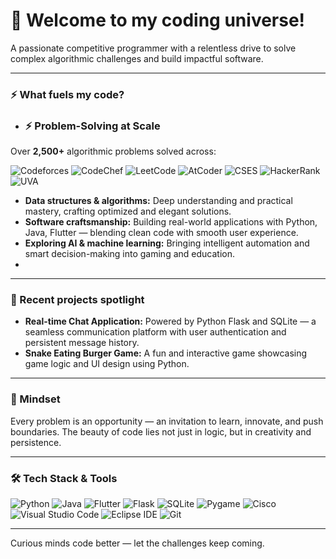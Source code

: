 # 👋 Welcome to my coding universe!

A passionate competitive programmer with a relentless drive to solve complex algorithmic challenges and build impactful software.

---

### ⚡ What fuels my code?

- ### ⚡ Problem-Solving at Scale

Over **2,500+** algorithmic problems solved across:

![Codeforces](https://img.shields.io/badge/Codeforces-1F8ACB?style=for-the-badge&logo=codeforces&logoColor=white)
![CodeChef](https://img.shields.io/badge/CodeChef-5B4638?style=for-the-badge&logo=codechef&logoColor=white)
![LeetCode](https://img.shields.io/badge/LeetCode-FFA116?style=for-the-badge&logo=leetcode&logoColor=black)
![AtCoder](https://img.shields.io/badge/AtCoder-1F8ACB?style=for-the-badge&logo=data:image/svg+xml;base64,&logoColor=white)
![CSES](https://img.shields.io/badge/CSES-005F73?style=for-the-badge&logo=cses&logoColor=white)
![HackerRank](https://img.shields.io/badge/HackerRank-2EC866?style=for-the-badge&logo=hackerrank&logoColor=white)
![UVA](https://img.shields.io/badge/UVA%20OJ-1A1A1A?style=for-the-badge&logo=code&logoColor=white)

- **Data structures & algorithms:** Deep understanding and practical mastery, crafting optimized and elegant solutions.
- **Software craftsmanship:** Building real-world applications with Python, Java, Flutter — blending clean code with smooth user experience.
- **Exploring AI & machine learning:** Bringing intelligent automation and smart decision-making into gaming and education.
- 

---

### 🚀 Recent projects spotlight

- **Real-time Chat Application:** Powered by Python Flask and SQLite — a seamless communication platform with user authentication and persistent message history.
- **Snake Eating Burger Game:** A fun and interactive game showcasing game logic and UI design using Python.


---

### 🎯 Mindset

Every problem is an opportunity — an invitation to learn, innovate, and push boundaries. The beauty of code lies not just in logic, but in creativity and persistence.

---

### 🛠️ Tech Stack & Tools

![Python](https://img.shields.io/badge/Python-3776AB?style=for-the-badge&logo=python&logoColor=white)
![Java](https://img.shields.io/badge/Java-ED8B00?style=for-the-badge&logo=openjdk&logoColor=white)
![Flutter](https://img.shields.io/badge/Flutter-02569B?style=for-the-badge&logo=flutter&logoColor=white)
![Flask](https://img.shields.io/badge/Flask-000000?style=for-the-badge&logo=flask&logoColor=white)
![SQLite](https://img.shields.io/badge/SQLite-003B57?style=for-the-badge&logo=sqlite&logoColor=white)
![Pygame](https://img.shields.io/badge/Pygame-000000?style=for-the-badge&logo=pygame&logoColor=white)
![Cisco](https://img.shields.io/badge/Cisco-1BA0D7?style=for-the-badge&logo=cisco&logoColor=white)
![Visual Studio Code](https://img.shields.io/badge/VSCode-007ACC?style=for-the-badge&logo=visual-studio-code&logoColor=white)
![Eclipse IDE](https://img.shields.io/badge/Eclipse-2C2255?style=for-the-badge&logo=eclipse&logoColor=white)
![Git](https://img.shields.io/badge/Git-F05032?style=for-the-badge&logo=git&logoColor=white)


---

Curious minds code better — let the challenges keep coming.
